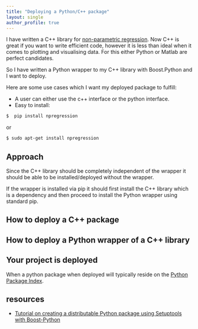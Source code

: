 ```yaml
---
title: "Deploying a Python/C++ package"
layout: single
author_profile: true
---
```


I have written a C++ library for [non-parametric regression](https://github.com/gpldecha/non-parametric-regression). Now C++ is great if you
want to write efficient code, however it is less than ideal when it comes to plotting
and visualising data. For this either Python or Matlab are perfect candidates.

So I have written a Python wrapper to my C++ library with Boost.Python and I want to
deploy.

Here are some use cases which I want my deployed package to fulfill:

* A user can either use the c++ interface or the python interface.
* Easy to install:

```bash
$  pip install npregression
```

or

```bash
$ sudo apt-get install npregression
```

## Approach

Since the C++ library should be completely independent of the wrapper it should
be able to be installed/deployed without the wrapper.

If the wrapper is installed via pip it should first install the C++ library which
is a dependency and then proceed to install the Python wrapper using standard
pip.

## How to deploy a C++ package

## How to deploy a Python wrapper of a C++ library

## Your project is deployed


When a python package when deployed will typically reside on the [Python Package Index](https://pypi.python.org/pypi).



## resources

* [Tutorial on creating a distributable Python package using Setuptools with Boost-Python](http://robotics.usc.edu/~ampereir/wordpress/?p=202)
